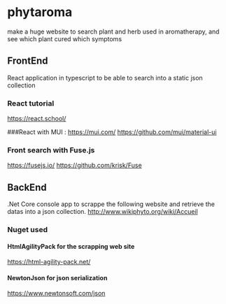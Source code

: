 # phytaroma
make a huge website to search plant and herb used in aromatherapy, and see which plant cured which symptoms

## FrontEnd 
React application in typescript to be able to search into a static json collection
### React tutorial 
https://react.school/

###React with MUI :
https://mui.com/
https://github.com/mui/material-ui

### Front search with Fuse.js
https://fusejs.io/
https://github.com/krisk/Fuse


## BackEnd
.Net Core console app to scrappe the following website and retrieve the datas into a json collection.
http://www.wikiphyto.org/wiki/Accueil

### Nuget used 
#### HtmlAgilityPack for the scrapping web site
https://html-agility-pack.net/

#### NewtonJson for json serialization
https://www.newtonsoft.com/json

